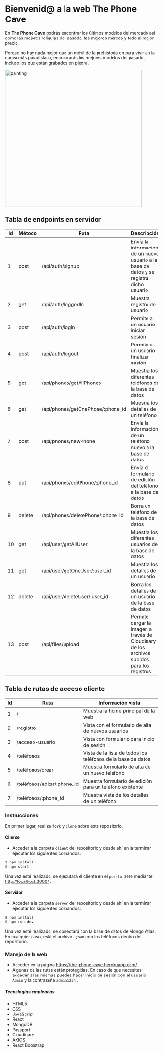 # Bienvenid@ a la web The Phone Cave

En **The Phone Cave** podrás encontrar los últimos modelos del mercado así como las mejores reliquias del pasado, las mejores marcas y todo al mejor precio.

Porque no hay nada mejor que un móvil de la prehistoria en para vivir en la cueva más paradisíaca, encontrarás los mejores modelos del pasado, incluso los que están grabados en piedra.

<img src='https://res.cloudinary.com/jorgemaram/image/upload/v1610922770/Phone%20cave/BWEC5G_ptvsm7.jpg' alt='painting' height='450'>

## Tabla de endpoints en servidor

| Id | Método | Ruta | Descripción |
| ------ | ------ | ------ | ------ |
| 1 | post | /api/auth/signup | Envía la información de un nuevo usuario a la base de datos y se registra dicho usuario |
| 2 | get | /api/auth/loggedIn | Muestra registro de usuario |
| 3 | post | /api/auth/login | Permite a un usuario iniciar sesión |
| 4 | post | /api/auth/logout | Permite a un usuario finalizar sesión |
| 5 | get | /api/phones/getAllPhones | Muestra los diferentes teléfonos de la base de datos |
| 6 | get | /api/phones/getOnePhone/:phone_id | Muestra los detalles de un teléfono |
| 7 | post | /api/phones/newPhone | Envía la información de un teléfono nuevo a la base de datos |
| 8 | put | /api/phones/editPhone/:phone_id | Envía el formulario de edición del teléfono a la base de datos |
| 9 | delete | /api/phones/deletePhone/:phone_id | Borra un teléfono de la base de datos |
| 10 | get | /api/user/getAllUser | Muestra los diferentes usuarios de la base de datos |
| 11 | get | /api/user/getOneUser/:user_id | Muestra los detalles de un usuario |
| 12 | delete | /api/user/deleteUser/:user_id | Borra los detalles de un usuario de la base de datos |
| 13 | post | /api/files/upload | Permite cargar la imagen a través de Cloudinary de los archivos subidos para los registros |

## Tabla de rutas de acceso cliente

| Id | Ruta | Información vista |
| ------ | ------ | ------ |
| 1 | / | Muestra la home principal de la web |
| 2 | /registro | Vista con el formulario de alta de nuevos usuarios |
| 3 | /acceso-usuario | Vista con formulario para inicio de sesión |
| 4 | /teléfonos | Vista de la lista de todos los teléfonos de la base de datos |
| 5 | /teléfonos/crear | Muestra formulario de alta de un nuevo teléfono |
| 6 | /teléfonos/editar/:phone_id | Muestra formulario de edición para un teléfono existente |
| 7 | /teléfonos/:phone_id | Muestra vista de los detalles de un teléfono |

### Instrucciones
En primer lugar, realiza `fork` y `clone` sobre este repositorio.

#### Cliente
- Acceder a la carpeta `client` del repositorio y desde ahí en la terminar ejecutar los siguientes comandos:

```bash
$ npm install
$ npm start

```
Una vez esté realizado, se ejecutará el cliente en el `puerto 3000` mediante <http://localhost:3000/> .

#### Servidor
- Acceder a la carpeta `server` del repositorio y desde ahí en la terminar ejecutar los siguientes comandos:

```bash
$ npm install
$ npm run dev

```
Una vez esté realizado, se conectará con la base de datos de Mongo Atlas. En cualquier caso, está el archivo `.json` con los teléfonos dentro del repositorio.

### Manejo de la web

- Acceder en la página <https://the-phone-cave.herokuapp.com/> .
- Algunas de las rutas están protegidas. En caso de que necesites acceder a las mismas puedes hacer inicio de sesión con el usuario `Admin` y la contraseña `admin1234` .

##### Tecnologías empleadas

- HTML5
- CSS
- JavaScript
- React
- MongoDB
- Passport
- Cloudinary
- AXIOS
- React Bootstrap
